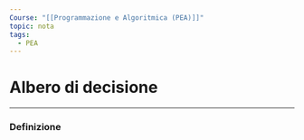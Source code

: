 ```yaml
---
Course: "[[Programmazione e Algoritmica (PEA)]]"
topic: nota
tags:
  - PEA
---
```


# Albero di decisione
---

### Definizione